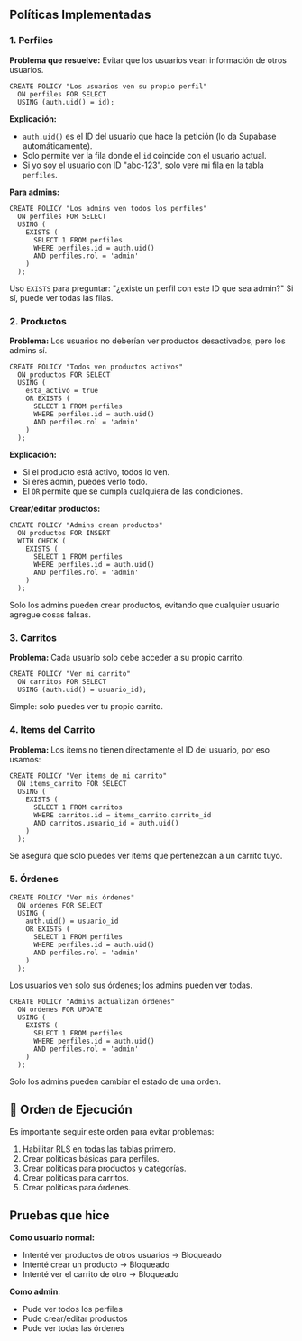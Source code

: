 <h2>Políticas Implementadas</h2>

<h3>1. Perfiles</h3>
<p><strong>Problema que resuelve:</strong> Evitar que los usuarios vean información de otros usuarios.</p>

<pre><code>CREATE POLICY "Los usuarios ven su propio perfil"
  ON perfiles FOR SELECT
  USING (auth.uid() = id);
</code></pre>

<p><strong>Explicación:</strong></p>
<ul>
  <li><code>auth.uid()</code> es el ID del usuario que hace la petición (lo da Supabase automáticamente).</li>
  <li>Solo permite ver la fila donde el <code>id</code> coincide con el usuario actual.</li>
  <li>Si yo soy el usuario con ID "abc-123", solo veré mi fila en la tabla <code>perfiles</code>.</li>
</ul>

<p><strong>Para admins:</strong></p>

<pre><code>CREATE POLICY "Los admins ven todos los perfiles"
  ON perfiles FOR SELECT
  USING (
    EXISTS (
      SELECT 1 FROM perfiles 
      WHERE perfiles.id = auth.uid() 
      AND perfiles.rol = 'admin'
    )
  );
</code></pre>

<p>Uso <code>EXISTS</code> para preguntar: "¿existe un perfil con este ID que sea admin?" Si sí, puede ver todas las filas.</p>

<h3>2. Productos</h3>
<p><strong>Problema:</strong> Los usuarios no deberían ver productos desactivados, pero los admins sí.</p>

<pre><code>CREATE POLICY "Todos ven productos activos"
  ON productos FOR SELECT
  USING (
    esta_activo = true 
    OR EXISTS (
      SELECT 1 FROM perfiles 
      WHERE perfiles.id = auth.uid() 
      AND perfiles.rol = 'admin'
    )
  );
</code></pre>

<p><strong>Explicación:</strong></p>
<ul>
  <li>Si el producto está activo, todos lo ven.</li>
  <li>Si eres admin, puedes verlo todo.</li>
  <li>El <code>OR</code> permite que se cumpla cualquiera de las condiciones.</li>
</ul>

<p><strong>Crear/editar productos:</strong></p>

<pre><code>CREATE POLICY "Admins crean productos"
  ON productos FOR INSERT
  WITH CHECK (
    EXISTS (
      SELECT 1 FROM perfiles 
      WHERE perfiles.id = auth.uid() 
      AND perfiles.rol = 'admin'
    )
  );
</code></pre>

<p>Solo los admins pueden crear productos, evitando que cualquier usuario agregue cosas falsas.</p>

<h3>3. Carritos</h3>
<p><strong>Problema:</strong> Cada usuario solo debe acceder a su propio carrito.</p>

<pre><code>CREATE POLICY "Ver mi carrito"
  ON carritos FOR SELECT
  USING (auth.uid() = usuario_id);
</code></pre>

<p>Simple: solo puedes ver tu propio carrito.</p>

<h3>4. Items del Carrito</h3>
<p><strong>Problema:</strong> Los items no tienen directamente el ID del usuario, por eso usamos:</p>

<pre><code>CREATE POLICY "Ver items de mi carrito"
  ON items_carrito FOR SELECT
  USING (
    EXISTS (
      SELECT 1 FROM carritos 
      WHERE carritos.id = items_carrito.carrito_id 
      AND carritos.usuario_id = auth.uid()
    )
  );
</code></pre>

<p>Se asegura que solo puedes ver items que pertenezcan a un carrito tuyo.</p>

<h3>5. Órdenes</h3>

<pre><code>CREATE POLICY "Ver mis órdenes"
  ON ordenes FOR SELECT
  USING (
    auth.uid() = usuario_id 
    OR EXISTS (
      SELECT 1 FROM perfiles 
      WHERE perfiles.id = auth.uid() 
      AND perfiles.rol = 'admin'
    )
  );
</code></pre>

<p>Los usuarios ven solo sus órdenes; los admins pueden ver todas.</p>

<pre><code>CREATE POLICY "Admins actualizan órdenes"
  ON ordenes FOR UPDATE
  USING (
    EXISTS (
      SELECT 1 FROM perfiles 
      WHERE perfiles.id = auth.uid() 
      AND perfiles.rol = 'admin'
    )
  );
</code></pre>

<p>Solo los admins pueden cambiar el estado de una orden.</p>

<h2>📝 Orden de Ejecución</h2>
<p>Es importante seguir este orden para evitar problemas:</p>
<ol>
  <li>Habilitar RLS en todas las tablas primero.</li>
  <li>Crear políticas básicas para perfiles.</li>
  <li>Crear políticas para productos y categorías.</li>
  <li>Crear políticas para carritos.</li>
  <li>Crear políticas para órdenes.</li>
</ol>

<h2>Pruebas que hice</h2>
<p><strong>Como usuario normal:</strong></p>
<ul>
  <li>Intenté ver productos de otros usuarios → Bloqueado </li>
  <li>Intenté crear un producto → Bloqueado </li>
  <li>Intenté ver el carrito de otro → Bloqueado </li>
</ul>

<p><strong>Como admin:</strong></p>
<ul>
  <li>Pude ver todos los perfiles </li>
  <li>Pude crear/editar productos </li>
  <li>Pude ver todas las órdenes </li>
</ul>
